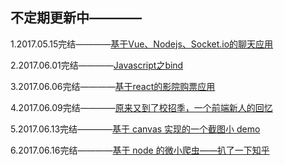 ## 不定期更新中————

1.2017.05.15完结————[基于Vue、Nodejs、Socket.io的聊天应用](https://github.com/Aaaaaaaty/Blog/issues/2)

2.2017.06.01完结————[Javascript之bind](https://github.com/Aaaaaaaty/Blog/issues/1)

3.2017.06.06完结————[基于react的影院购票应用](https://github.com/Aaaaaaaty/Blog/issues/3)

4.2017.06.09完结————[原来又到了校招季，一个前端新人的回忆](https://github.com/Aaaaaaaty/Blog/issues/4)

5.2017.06.13完结————[基于 canvas 实现的一个截图小 demo](https://github.com/Aaaaaaaty/Blog/issues/5)

6.2017.06.16完结————[基于 node 的微小爬虫——扒了一下知乎](https://github.com/Aaaaaaaty/Blog/issues/6)
